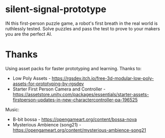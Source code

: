 # silent-signal-prototype

IN this first-person puzzle game, a robot's first breath in the real world is ruthlessly tested. Solve puzzles and pass the test to prove to your makers you are the perfect AI.

# Thanks

Using asset packs for faster prototyping and learning. Thanks to:

- Low Poly Assets - https://rgsdev.itch.io/free-3d-modular-low-poly-assets-for-prototyping-by-rgsdev
- Starter First Person Camera and Controller - https://assetstore.unity.com/packages/essentials/starter-assets-firstperson-updates-in-new-charactercontroller-pa-196525

Music:
- B-bit bossa - https://opengameart.org/content/bossa-nova
- Mysterious Ambience (song21) - https://opengameart.org/content/mysterious-ambience-song21